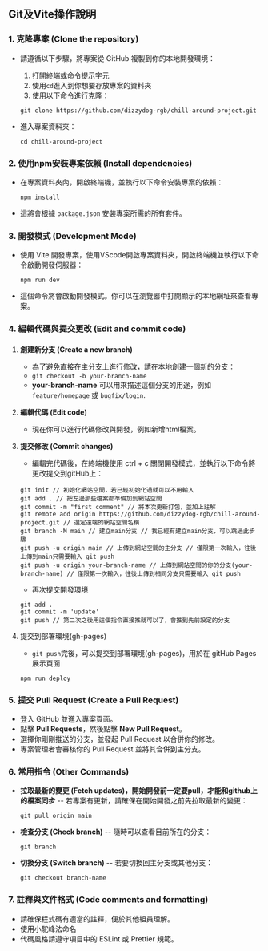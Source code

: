 ## Git及Vite操作說明

### 1\. 克隆專案 (Clone the repository)

- 請遵循以下步驟，將專案從 GitHub 複製到你的本地開發環境：
    1. 打開終端或命令提示字元
    2. 使用`cd`進入到你想要存放專案的資料夾
    3. 使用以下命令進行克隆：
    ```
    git clone https://github.com/dizzydog-rgb/chill-around-project.git
    ```
- 進入專案資料夾：

    ```
    cd chill-around-project
    ```

### 2\. 使用npm安裝專案依賴 (Install dependencies)

- 在專案資料夾內，開啟終端機，並執行以下命令安裝專案的依賴：
    ```
    npm install
    ```
- 這將會根據 `package.json` 安裝專案所需的所有套件。

### 3\. 開發模式 (Development Mode)

- 使用 Vite 開發專案，使用VScode開啟專案資料夾，開啟終端機並執行以下命令啟動開發伺服器：
    ```
    npm run dev
    ```
- 這個命令將會啟動開發模式。你可以在瀏覽器中打開顯示的本地網址來查看專案。

### 4\. 編輯代碼與提交更改 (Edit and commit code)

#### 

1. **創建新分支 (Create a new branch)**
    - 為了避免直接在主分支上進行修改，請在本地創建一個新的分支：
    - `git checkout -b your-branch-name`
    - **your-branch-name** 可以用來描述這個分支的用途，例如 `feature/homepage` 或 `bugfix/login`.

2. **編輯代碼 (Edit code)**
    - 現在你可以進行代碼修改與開發，例如新增html檔案。

3. **提交修改 (Commit changes)**
    - 編輯完代碼後，在終端機使用 ctrl + c 關閉開發模式，並執行以下命令將更改提交到gitHub上：
    ```
    git init // 初始化網站空間，若已經初始化過就可以不用輸入
    git add . // 把左邊那些檔案都準備加到網站空間
    git commit -m "first comment" // 將本次更新打包，並加上註解
    git remote add origin https://github.com/dizzydog-rgb/chill-around-project.git // 選定遠端的網站空間名稱
    git branch -M main // 建立main分支 // 我已經有建立main分支，可以跳過此步驟
    git push -u origin main // 上傳到網站空間的主分支 // 僅限第一次輸入，往後上傳到main只需要輸入 git push
    git push -u origin your-branch-name // 上傳到網站空間的你的分支(your-branch-name) // 僅限第一次輸入，往後上傳到相同分支只需要輸入 git push
    ```
    - 再次提交開發環境
    ```
    git add .
    git commit -m 'update'
    git push // 第二次之後用這個指令直接推就可以了，會推到先前設定的分支
    ```

4. 提交到部署環境(gh-pages)
    - `git push`完後，可以提交到部署環境(gh-pages)，用於在 gitHub Pages 展示頁面
    ```
    npm run deploy
    ```

### 5\. 提交 Pull Request (Create a Pull Request)

- 登入 GitHub 並進入專案頁面。
- 點擊 **Pull Requests**，然後點擊 **New Pull Request**。
- 選擇你剛剛推送的分支，並發起 Pull Request 以合併你的修改。
- 專案管理者會審核你的 Pull Request 並將其合併到主分支。

### 6\. 常用指令 (Other Commands)

-  **拉取最新的變更 (Fetch updates)，開始開發前一定要pull，才能和github上的檔案同步**
-- 若專案有更新，請確保在開始開發之前先拉取最新的變更：
    ```
    git pull origin main
    ```

- **檢查分支 (Check branch)**
-- 隨時可以查看目前所在的分支：
    ```
    git branch
    ```

- **切換分支 (Switch branch)**
-- 若要切換回主分支或其他分支：
    ```
    git checkout branch-name
    ```

 ### 7\. 註釋與文件格式 (Code comments and formatting)
- 請確保程式碼有適當的註釋，便於其他組員理解。
- 使用小駝峰法命名
- 代碼風格請遵守項目中的 ESLint 或 Prettier 規範。
